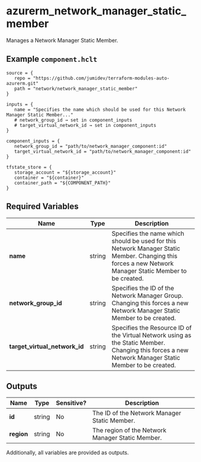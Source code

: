 # azurerm_network_manager_static_member

Manages a Network Manager Static Member.

## Example `component.hclt`

```hcl
source = {
   repo = "https://github.com/jumidev/terraform-modules-auto-azurerm.git"   
   path = "network/network_manager_static_member"   
}

inputs = {
   name = "Specifies the name which should be used for this Network Manager Static Member..."   
   # network_group_id → set in component_inputs
   # target_virtual_network_id → set in component_inputs
}

component_inputs = {
   network_group_id = "path/to/network_manager_component:id"   
   target_virtual_network_id = "path/to/network_manager_component:id"   
}

tfstate_store = {
   storage_account = "${storage_account}"   
   container = "${container}"   
   container_path = "${COMPONENT_PATH}"   
}

```

## Required Variables

| Name | Type |  Description |
| ---- | --------- |  ----------- |
| **name** | string |  Specifies the name which should be used for this Network Manager Static Member. Changing this forces a new Network Manager Static Member to be created. | 
| **network_group_id** | string |  Specifies the ID of the Network Manager Group. Changing this forces a new Network Manager Static Member to be created. | 
| **target_virtual_network_id** | string |  Specifies the Resource ID of the Virtual Network using as the Static Member. Changing this forces a new Network Manager Static Member to be created. | 



## Outputs

| Name | Type | Sensitive? | Description |
| ---- | ---- | --------- | --------- |
| **id** | string | No  | The ID of the Network Manager Static Member. | 
| **region** | string | No  | The region of the Network Manager Static Member. | 

Additionally, all variables are provided as outputs.
